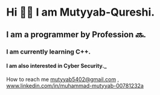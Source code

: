 # Hi 🙋‍♂️ I am Mutyyab-Qureshi.
## I am a programmer by Profession 🔜.
### I am currently learning C++.
#### I am also interested in Cyber Security._
How to reach me mutyyab5402@gmail.com , www.linkedin.com/in/muhammad-mutyyab-00781232a
